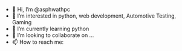 - 👋 Hi, I’m @asphwathpc
- 👀 I’m interested in python, web development, Automotive Testing, Gaming
- 🌱 I’m currently learning python
- 💞️ I’m looking to collaborate on ...
- 📫 How to reach me: 

<!---
asphwathpc/asphwathpc is a ✨ special ✨ repository because its `README.md` (this file) appears on your GitHub profile.
You can click the Preview link to take a look at your changes.
--->
